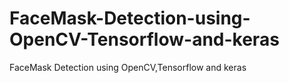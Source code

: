 # FaceMask-Detection-using-OpenCV-Tensorflow-and-keras
FaceMask Detection using OpenCV,Tensorflow and keras
